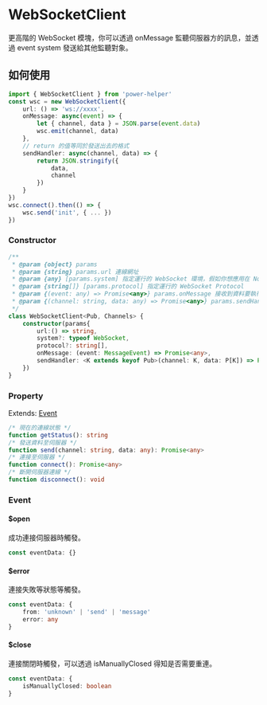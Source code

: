 # WebSocketClient

更高階的 WebSocket 模塊，你可以透過 onMessage 監聽伺服器方的訊息，並透過 event system 發送給其他監聽對象。

## 如何使用

```ts
import { WebSocketClient } from 'power-helper'
const wsc = new WebSocketClient({
    url: () => 'ws://xxxx',
    onMessage: async(event) => {
        let { channel, data } = JSON.parse(event.data)
        wsc.emit(channel, data)
    },
    // return 的值等同於發送出去的格式
    sendHandler: async(channel, data) => {
        return JSON.stringify({
            data,
            channel
        })
    }
})
wsc.connect().then(() => {
    wsc.send('init', { ... })
})
```

### Constructor

```ts
/**
 * @param {object} params
 * @param {string} params.url 連線網址
 * @param {any} [params.system] 指定運行的 WebSocket 環境，假如你想應用在 NodeJs 上必須設定此參數
 * @param {string[]} [params.protocol] 指定運行的 WebSocket Protocol
 * @param {(event: any) => Promise<any>} params.onMessage 接收到資料要執行什麼事
 * @param {(channel: string, data: any) => Promise<any>} params.sendHandler 發送資料前進行資料轉換
 */
class WebSocketClient<Pub, Channels> {
    constructor(params{
        url:() => string,
        system?: typeof WebSocket,
        protocol?: string[],
        onMessage: (event: MessageEvent) => Promise<any>,
        sendHandler: <K extends keyof Pub>(channel: K, data: P[K]) => Promise<any>
    })
}
```

### Property

Extends: [Event](./event.md)

```ts
/* 現在的連線狀態 */
function getStatus(): string
/* 發送資料至伺服器 */
function send(channel: string, data: any): Promise<any>
/* 連接至伺服器 */
function connect(): Promise<any>
/* 斷開伺服器連線 */
function disconnect(): void
```

### Event

#### $open

成功連接伺服器時觸發。

```ts
const eventData: {}
```

#### $error

連接失敗等狀態等觸發。

```ts
const eventData: {
    from: 'unknown' | 'send' | 'message'
    error: any
}
```

#### $close

連接關閉時觸發，可以透過 isManuallyClosed 得知是否需要重連。

```ts
const eventData: {
    isManuallyClosed: boolean
}
```
